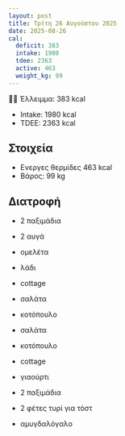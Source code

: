 ```yaml
---
layout: post
title: Τρίτη 26 Αυγούστου 2025
date: 2025-08-26
cal:
  deficit: 383
  intake: 1980
  tdee: 2363
  active: 463
  weight_kg: 99
---
```


💪🏻 Έλλειμμα: <span class="green">383 kcal</span>

- Intake: 1980 kcal
- ΤDEE: 2363 kcal

## Στοιχεία

- Ενεργες θερμίδες 463 kcal
- Βάρος: 99 kg



## Διατροφή

- 2 παξιμάδια
- 2 αυγά
- ομελέτα
- λάδι
- cottage

- σαλάτα
- κοτόπουλο

- σαλάτα
- κοτόπουλο
- cottage

- γιαούρτι
- 2 παξιμάδια
- 2 φέτες τυρί για τόστ
- αμυγδαλόγαλο


